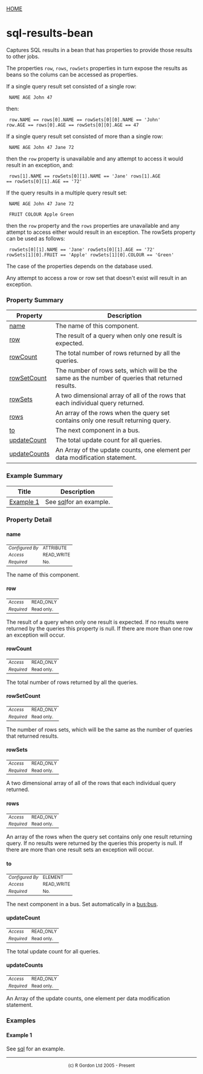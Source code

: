 [HOME](../../../README.md)
# sql-results-bean

Captures SQL results in a bean that
has properties to provide those results to other jobs.


The properties `row`, `rows`, `rowSets` properties
in turn expose the results as beans so the colums can be accessed as
properties.


If a single query result set consisted of a single row:

<code><pre>
NAME        AGE
John        47
</pre></code>

then:

<code><pre>
row.NAME == rows[0].NAME == rowSets[0][0].NAME == 'John'
row.AGE == rows[0].AGE == rowSets[0][0].AGE == 47
</pre></code>

If a single query result set consisted of more than a single row:

<code><pre>
NAME        AGE
John        47
Jane        72
</pre></code>

then the `row` property is unavailable and any attempt to access
it would result in an exception, and:

<code><pre>
rows[1].NAME == rowSets[0][1].NAME == 'Jane'
rows[1].AGE == rowSets[0][1].AGE == '72'
</pre></code>

If the query results in a multiple query result set:

<code><pre>
NAME        AGE
John        47
Jane        72
</pre></code>

<code><pre>
FRUIT       COLOUR
Apple       Green
</pre></code>

then the `row` property and the `rows` properties are
unavailable and any attempt to access either would result in an exception.
The rowSets property can be used as follows:

<code><pre>
rowSets[0][1].NAME == 'Jane'
rowSets[0][1].AGE == '72'
rowSets[1][0].FRUIT == 'Apple'
rowSets[1][0].COLOUR == 'Green'
</pre></code>

The case of the properties depends on the database used.



Any attempt to access a row or row set that doesn't exist will result
in an exception.



### Property Summary

| Property | Description |
| -------- | ----------- |
| [name](#propertyname) | The name of this component. | 
| [row](#propertyrow) | The result of a query when only one result is expected. | 
| [rowCount](#propertyrowCount) | The total number of rows returned by all the queries. | 
| [rowSetCount](#propertyrowSetCount) | The number of rows sets, which will be the same as the number of queries that returned results. | 
| [rowSets](#propertyrowSets) | A two dimensional array of all of the rows that each individual query returned. | 
| [rows](#propertyrows) | An array of the rows when the query set contains only one result returning query. | 
| [to](#propertyto) | The next component in a bus. | 
| [updateCount](#propertyupdateCount) | The total update count for all queries. | 
| [updateCounts](#propertyupdateCounts) | An Array of the update counts, one element per data modification statement. | 


### Example Summary

| Title | Description |
| ----- | ----------- |
| [Example 1](#example1) | See [sql](../../../org/oddjob/sql/SQLJob.md)for an example. |


### Property Detail
#### name <a name="propertyname"></a>

<table style='font-size:smaller'>
      <tr><td><i>Configured By</i></td><td>ATTRIBUTE</td></tr>
      <tr><td><i>Access</i></td><td>READ_WRITE</td></tr>
      <tr><td><i>Required</i></td><td>No.</td></tr>
</table>

The name of this component.

#### row <a name="propertyrow"></a>

<table style='font-size:smaller'>
      <tr><td><i>Access</i></td><td>READ_ONLY</td></tr>
      <tr><td><i>Required</i></td><td>Read only.</td></tr>
</table>

The result of a query when only one result is expected.
If no results were returned by the queries this property is null. If
there are more than one row an exception will occur.

#### rowCount <a name="propertyrowCount"></a>

<table style='font-size:smaller'>
      <tr><td><i>Access</i></td><td>READ_ONLY</td></tr>
      <tr><td><i>Required</i></td><td>Read only.</td></tr>
</table>

The total number of rows returned by all the
queries.

#### rowSetCount <a name="propertyrowSetCount"></a>

<table style='font-size:smaller'>
      <tr><td><i>Access</i></td><td>READ_ONLY</td></tr>
      <tr><td><i>Required</i></td><td>Read only.</td></tr>
</table>

The number of rows sets, which will be the same
as the number of queries that returned results.

#### rowSets <a name="propertyrowSets"></a>

<table style='font-size:smaller'>
      <tr><td><i>Access</i></td><td>READ_ONLY</td></tr>
      <tr><td><i>Required</i></td><td>Read only.</td></tr>
</table>

A two dimensional array of all of the rows
that each individual query returned.

#### rows <a name="propertyrows"></a>

<table style='font-size:smaller'>
      <tr><td><i>Access</i></td><td>READ_ONLY</td></tr>
      <tr><td><i>Required</i></td><td>Read only.</td></tr>
</table>

An array of the rows when the query set contains only
one result returning query.
If no results were returned by the queries this property is null. If
there are more than one result sets an exception will occur.

#### to <a name="propertyto"></a>

<table style='font-size:smaller'>
      <tr><td><i>Configured By</i></td><td>ELEMENT</td></tr>
      <tr><td><i>Access</i></td><td>READ_WRITE</td></tr>
      <tr><td><i>Required</i></td><td>No.</td></tr>
</table>

The next component in a bus. Set automatically in a
[bus:bus](../../../org/oddjob/beanbus/bus/BasicBusService.md).

#### updateCount <a name="propertyupdateCount"></a>

<table style='font-size:smaller'>
      <tr><td><i>Access</i></td><td>READ_ONLY</td></tr>
      <tr><td><i>Required</i></td><td>Read only.</td></tr>
</table>

The total update count for all queries.

#### updateCounts <a name="propertyupdateCounts"></a>

<table style='font-size:smaller'>
      <tr><td><i>Access</i></td><td>READ_ONLY</td></tr>
      <tr><td><i>Required</i></td><td>Read only.</td></tr>
</table>

An Array of the update counts, one element per
data modification statement.


### Examples
#### Example 1 <a name="example1"></a>

See [sql](../../../org/oddjob/sql/SQLJob.md) for an example.


-----------------------

<div style='font-size: smaller; text-align: center;'>(c) R Gordon Ltd 2005 - Present</div>
